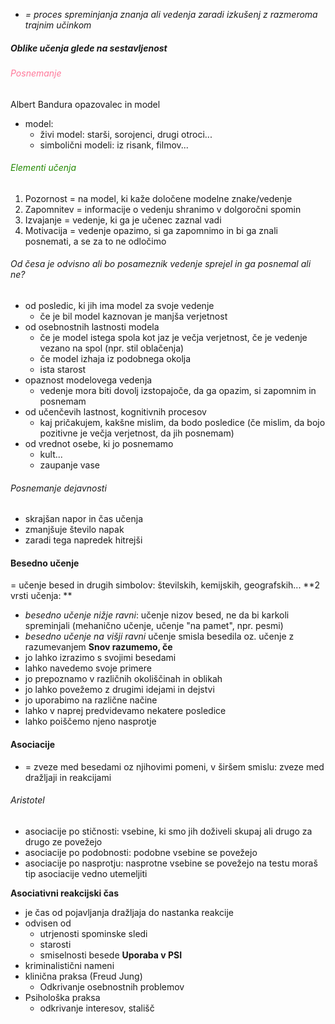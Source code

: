 - *= proces spreminjanja znanja ali vedenja zaradi izkušenj z razmeroma trajnim učinkom*
##### Oblike učenja glede na sestavljenost

###### <font color="#ff7799">Posnemanje</font>
Albert Bandura
opazovalec in model
- model:
	- živi model: starši, sorojenci, drugi otroci...
	- simbolični modeli: iz risank, filmov...
###### <font color="#228800">Elementi učenja</font>
1. Pozornost = na model, ki kaže določene modelne znake/vedenje
2. Zapomnitev = informacije o vedenju shranimo v dolgoročni spomin
3. Izvajanje = vedenje, ki ga je učenec zaznal vadi
4. Motivacija = vedenje opazimo, si ga zapomnimo in bi ga znali posnemati, a se za to ne odločimo
###### Od česa je odvisno ali bo posameznik vedenje sprejel in ga posnemal ali ne?
- od posledic, ki jih ima model za svoje vedenje
	- če je bil model kaznovan je manjša verjetnost
- od osebnostnih lastnosti modela
	- če je model istega spola kot jaz je večja verjetnost, če je vedenje vezano na spol (npr. stil oblačenja)
	- če model izhaja iz podobnega okolja
	- ista starost
- opaznost modelovega vedenja
	- vedenje mora biti dovolj izstopajoče, da ga opazim, si zapomnim in posnemam
- od učenčevih lastnost, kognitivnih procesov
	- kaj pričakujem, kakšne mislim, da bodo posledice (če mislim, da bojo pozitivne je večja verjetnost, da jih posnemam)
- od vrednot osebe, ki jo posnemamo
	- kult...
	- zaupanje vase
###### Posnemanje dejavnosti
- skrajšan napor in čas učenja
- zmanjšuje število napak
- zaradi tega napredek hitrejši

#### Besedno učenje
= učenje besed in drugih simbolov: številskih, kemijskih, geografskih...
**2 vrsti učenja: **
- *besedno učenje nižje ravni*: 
	učenje nizov besed, ne da bi karkoli spreminjali (mehanično učenje, učenje "na pamet", npr. pesmi)
- *besedno učenje na višji ravni*
	učenje smisla besedila oz. učenje z razumevanjem
**Snov razumemo, če**
- jo lahko izrazimo s svojimi besedami
- lahko navedemo svoje primere
- jo prepoznamo v različnih okoliščinah in oblikah
- jo lahko povežemo z drugimi idejami in dejstvi
- jo uporabimo na različne načine
- lahko v naprej predvidevamo nekatere posledice
- lahko poiščemo njeno nasprotje
#### Asociacije
- = zveze med besedami oz njihovimi pomeni, v širšem smislu: zveze med dražljaji in reakcijami
###### Aristotel
- asociacije po stičnosti: vsebine, ki smo jih doživeli skupaj ali drugo za drugo ze povežejo
- asociacije po podobnosti: podobne vsebine se povežejo
- asociacije po nasprotju: nasprotne vsebine se povežejo
na testu moraš tip asociacije vedno utemeljiti

**Asociativni reakcijski čas**
- je čas od pojavljanja dražljaja do nastanka reakcije
- odvisen od
	- utrjenosti spominske sledi
	- starosti
	- smiselnosti besede
**Uporaba v PSI**
- kriminalistični nameni
- klinična praksa (Freud Jung)
	- Odkrivanje osebnostnih problemov
- Psihološka praksa
	- odkrivanje interesov, stališč